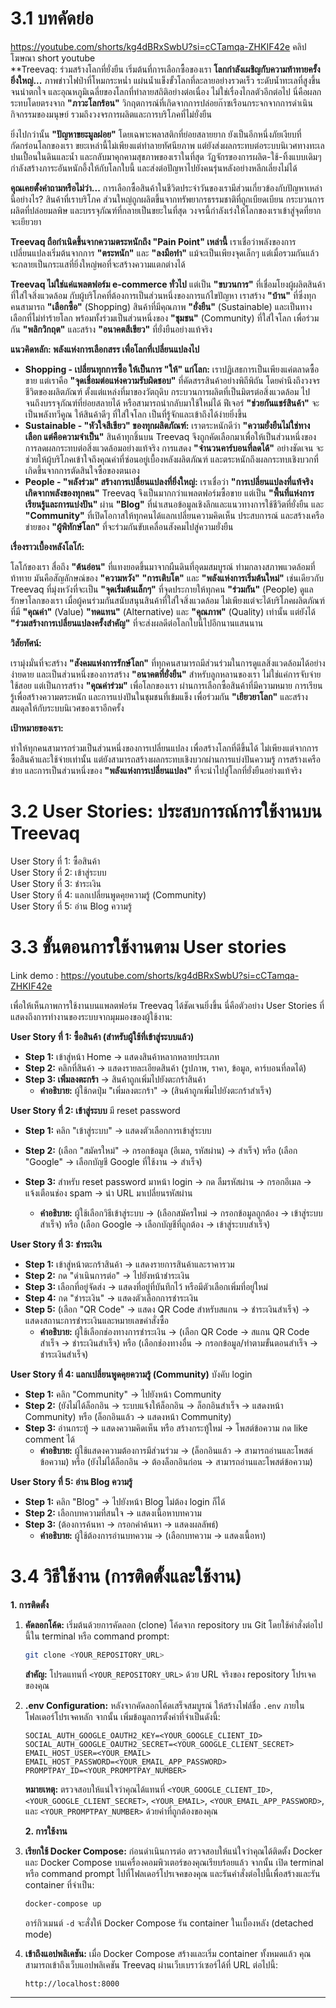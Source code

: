# 3.1 บทคัดย่อ
https://youtube.com/shorts/kg4dBRxSwbU?si=cCTamqa-ZHKIF42e คลิปโฆษณา short youtube     
**Treevaq: ร่วมสร้างโลกที่ยั่งยืน เริ่มต้นที่การเลือกซื้อของเรา
**โลกกำลังเผชิญกับความท้าทายครั้งยิ่งใหญ่...** ภาพข่าวไฟป่าที่โหมกระหน่ำ แผ่นน้ำแข็งขั้วโลกที่ละลายอย่างรวดเร็ว ระดับน้ำทะเลที่สูงขึ้นจนน่าตกใจ และอุณหภูมิเฉลี่ยของโลกที่ทำลายสถิติอย่างต่อเนื่อง ไม่ใช่เรื่องไกลตัวอีกต่อไป นี่คือผลกระทบโดยตรงจาก **"ภาวะโลกร้อน"** วิกฤตการณ์ที่เกิดจากการปล่อยก๊าซเรือนกระจกจากการดำเนินกิจกรรมของมนุษย์ รวมถึงวงจรการผลิตและการบริโภคที่ไม่ยั่งยืน

ยิ่งไปกว่านั้น **"ปัญหาขยะมูลฝอย"** โดยเฉพาะพลาสติกที่ย่อยสลายยาก ยังเป็นอีกหนึ่งภัยเงียบที่กัดกร่อนโลกของเรา ขยะเหล่านี้ไม่เพียงแต่ทำลายทัศนียภาพ แต่ยังส่งผลกระทบต่อระบบนิเวศทางทะเล ปนเปื้อนในดินและน้ำ และกลับมาคุกคามสุขภาพของเราในที่สุด วัฏจักรของการผลิต-ใช้-ทิ้งแบบเดิมๆ กำลังสร้างภาระอันหนักอึ้งให้กับโลกใบนี้ และส่งต่อปัญหาไปยังคนรุ่นหลังอย่างหลีกเลี่ยงไม่ได้

**คุณเคยตั้งคำถามหรือไม่ว่า...** การเลือกซื้อสินค้าในชีวิตประจำวันของเรามีส่วนเกี่ยวข้องกับปัญหาเหล่านี้อย่างไร? สินค้าที่เราบริโภค ส่วนใหญ่ถูกผลิตขึ้นจากทรัพยากรธรรมชาติที่ถูกเบียดเบียน กระบวนการผลิตที่ปล่อยมลพิษ และบรรจุภัณฑ์ที่กลายเป็นขยะในที่สุด วงจรนี้กำลังเร่งให้โลกของเราเข้าสู่จุดที่ยากจะเยียวยา

**Treevaq ถือกำเนิดขึ้นจากความตระหนักถึง "Pain Point" เหล่านี้** เราเชื่อว่าพลังของการเปลี่ยนแปลงเริ่มต้นจากการ **"ตระหนัก"** และ **"ลงมือทำ"** แม้จะเป็นเพียงจุดเล็กๆ แต่เมื่อรวมกันแล้ว จะกลายเป็นกระแสที่ยิ่งใหญ่พอที่จะสร้างความแตกต่างได้

**Treevaq ไม่ใช่แค่แพลตฟอร์ม e-commerce ทั่วไป** แต่เป็น **"ขบวนการ"** ที่เชื่อมโยงผู้ผลิตสินค้าที่ใส่ใจสิ่งแวดล้อม กับผู้บริโภคที่ต้องการเป็นส่วนหนึ่งของการแก้ไขปัญหา เราสร้าง **"บ้าน"** ที่ซึ่งทุกคนสามารถ **"เลือกซื้อ"** (Shopping) สินค้าที่มีคุณภาพ **"ยั่งยืน"** (Sustainable) และเป็นทางเลือกที่ไม่ทำร้ายโลก พร้อมทั้งร่วมเป็นส่วนหนึ่งของ **"ชุมชน"** (Community) ที่ใส่ใจโลก เพื่อร่วมกัน **"พลิกวิกฤต"** และสร้าง **"อนาคตสีเขียว"** ที่ยั่งยืนอย่างแท้จริง

**แนวคิดหลัก: พลังแห่งการเลือกสรร เพื่อโลกที่เปลี่ยนแปลงไป**

* **Shopping - เปลี่ยนทุกการซื้อ ให้เป็นการ "ให้" แก่โลก:** เราปฏิเสธการเป็นเพียงแค่ตลาดซื้อขาย แต่เราคือ **"จุดเชื่อมต่อแห่งความรับผิดชอบ"** ที่คัดสรรสินค้าอย่างพิถีพิถัน โดยคำนึงถึงวงจรชีวิตของผลิตภัณฑ์ ตั้งแต่แหล่งที่มาของวัตถุดิบ กระบวนการผลิตที่เป็นมิตรต่อสิ่งแวดล้อม ไปจนถึงบรรจุภัณฑ์ที่ย่อยสลายได้ หรือสามารถนำกลับมาใช้ใหม่ได้ ฟีเจอร์ **"ช่วยกันแชร์สินค้า"** จะเป็นพลังทวีคูณ ให้สินค้าดีๆ ที่ใส่ใจโลก เป็นที่รู้จักและเข้าถึงได้ง่ายยิ่งขึ้น
* **Sustainable - "หัวใจสีเขียว" ของทุกผลิตภัณฑ์:** เราตระหนักดีว่า **"ความยั่งยืนไม่ใช่ทางเลือก แต่คือความจำเป็น"** สินค้าทุกชิ้นบน Treevaq จึงถูกคัดเลือกมาเพื่อให้เป็นส่วนหนึ่งของการลดผลกระทบต่อสิ่งแวดล้อมอย่างแท้จริง การแสดง **"จำนวนคาร์บอนที่ลดได้"** อย่างชัดเจน จะช่วยให้ผู้บริโภคเข้าใจถึงคุณค่าที่ซ่อนอยู่เบื้องหลังผลิตภัณฑ์ และตระหนักถึงผลกระทบเชิงบวกที่เกิดขึ้นจากการตัดสินใจซื้อของตนเอง
* **People - "พลังร่วม" สร้างการเปลี่ยนแปลงที่ยิ่งใหญ่:** เราเชื่อว่า **"การเปลี่ยนแปลงที่แท้จริง เกิดจากพลังของทุกคน"** Treevaq จึงเป็นมากกว่าแพลตฟอร์มซื้อขาย แต่เป็น **"พื้นที่แห่งการเรียนรู้และการแบ่งปัน"** ผ่าน **"Blog"** ที่นำเสนอข้อมูลเชิงลึกและแนวทางการใช้ชีวิตที่ยั่งยืน และ **"Community"** ที่เปิดโอกาสให้ทุกคนได้แลกเปลี่ยนความคิดเห็น ประสบการณ์ และสร้างเครือข่ายของ **"ผู้พิทักษ์โลก"** ที่จะร่วมกันขับเคลื่อนสังคมไปสู่ความยั่งยืน

**เรื่องราวเบื้องหลังโลโก้:**

โลโก้ของเรา สื่อถึง **"ต้นอ่อน"** ที่แทงยอดขึ้นมาจากผืนดินที่อุดมสมบูรณ์ ท่ามกลางสภาพแวดล้อมที่ท้าทาย มันคือสัญลักษณ์ของ **"ความหวัง"** **"การเติบโต"** และ **"พลังแห่งการเริ่มต้นใหม่"** เช่นเดียวกับ Treevaq ที่มุ่งหวังที่จะเป็น **"จุดเริ่มต้นเล็กๆ"** ที่จุดประกายให้ทุกคน **"ร่วมกัน"** (People) ดูแลรักษาโลกของเรา เมื่อผู้คนร่วมกันสนับสนุนสินค้าที่ใส่ใจสิ่งแวดล้อม ไม่เพียงแต่จะได้บริโภคผลิตภัณฑ์ที่มี **"คุณค่า"** (Value) **"ทดแทน"** (Alternative) และ **"คุณภาพ"** (Quality) เท่านั้น แต่ยังได้ **"ร่วมสร้างการเปลี่ยนแปลงครั้งสำคัญ"** ที่จะส่งผลดีต่อโลกใบนี้ไปอีกนานแสนนาน

**วิสัยทัศน์:**

เรามุ่งมั่นที่จะสร้าง **"สังคมแห่งการรักษ์โลก"** ที่ทุกคนสามารถมีส่วนร่วมในการดูแลสิ่งแวดล้อมได้อย่างง่ายดาย และเป็นส่วนหนึ่งของการสร้าง **"อนาคตที่ยั่งยืน"** สำหรับลูกหลานของเรา ไม่ใช่แค่การจับจ่ายใช้สอย แต่เป็นการสร้าง **"คุณค่าร่วม"** เพื่อโลกของเรา ผ่านการเลือกซื้อสินค้าที่มีความหมาย การเรียนรู้เพื่อสร้างความตระหนัก และการแบ่งปันในชุมชนที่เข้มแข็ง เพื่อร่วมกัน **"เยียวยาโลก"** และสร้างสมดุลให้กับระบบนิเวศของเราอีกครั้ง

**เป้าหมายของเรา:**

ทำให้ทุกคนสามารถร่วมเป็นส่วนหนึ่งของการเปลี่ยนแปลง เพื่อสร้างโลกที่ดีขึ้นได้ ไม่เพียงแต่จากการซื้อสินค้าและใช้จ่ายเท่านั้น แต่ยังสามารถสร้างผลกระทบเชิงบวกผ่านการแบ่งปันความรู้ การสร้างเครือข่าย และการเป็นส่วนหนึ่งของ **"พลังแห่งการเปลี่ยนแปลง"** ที่จะนำไปสู่โลกที่ยั่งยืนอย่างแท้จริง

# 3.2 User Stories: ประสบการณ์การใช้งานบน Treevaq     
User Story ที่ 1: ซื้อสินค้า    
User Story ที่ 2: เข้าสู่ระบบ   
User Story ที่ 3: ชำระเงิน    
User Story ที่ 4: แลกเปลี่ยนพูดคุยความรู้ (Community)   
User Story ที่ 5: อ่าน Blog ความรู้     

# 3.3 ขั้นตอนการใช้งานตาม User stories  
Link demo : https://youtube.com/shorts/kg4dBRxSwbU?si=cCTamqa-ZHKIF42e
   
เพื่อให้เห็นภาพการใช้งานบนแพลตฟอร์ม Treevaq ได้ชัดเจนยิ่งขึ้น นี่คือตัวอย่าง User Stories ที่แสดงถึงการทำงานของระบบจากมุมมองของผู้ใช้งาน:   
  
**User Story ที่ 1: ซื้อสินค้า (สำหรับผู้ใช้ที่เข้าสู่ระบบแล้ว)**  
 
* **Step 1:** เข้าสู่หน้า Home -> แสดงสินค้าหลากหลายประเภท   
* **Step 2:** คลิกที่สินค้า -> แสดงรายละเอียดสินค้า (รูปภาพ, ราคา, ข้อมูล, คาร์บอนที่ลดได้)  
* **Step 3: เพิ่มลงตะกร้า** -> สินค้าถูกเพิ่มไปยังตะกร้าสินค้า 
    * **คำอธิบาย:** ผู้ใช้กดปุ่ม "เพิ่มลงตะกร้า" -> (สินค้าถูกเพิ่มไปยังตะกร้าสำเร็จ) 

**User Story ที่ 2: เข้าสู่ระบบ** มี reset password 

* **Step 1:** คลิก "เข้าสู่ระบบ" -> แสดงตัวเลือกการเข้าสู่ระบบ 
* **Step 2:** (เลือก "สมัครใหม่" -> กรอกข้อมูล (อีเมล, รหัสผ่าน) -> สำเร็จ) หรือ (เลือก "Google" -> เลือกบัญชี Google ที่ใช้งาน -> สำเร็จ) 
* **Step 3:** สำหรับ reset password มาหน้า login -> กด ลืมรหัสผ่าน -> กรอกอีเมล -> แจ้งเตือนช่อง spam -> นำ URL มาเปลี่ยนรหัสผ่าน 

    * **คำอธิบาย:** ผู้ใช้เลือกวิธีเข้าสู่ระบบ -> (เลือกสมัครใหม่ -> กรอกข้อมูลถูกต้อง -> เข้าสู่ระบบสำเร็จ) หรือ (เลือก Google -> เลือกบัญชีที่ถูกต้อง -> เข้าสู่ระบบสำเร็จ)

**User Story ที่ 3: ชำระเงิน**

* **Step 1:** เข้าสู่หน้าตะกร้าสินค้า -> แสดงรายการสินค้าและราคารวม
* **Step 2:** กด "ดำเนินการต่อ" -> ไปยังหน้าชำระเงิน
* **Step 3:** เลือกที่อยู่จัดส่ง -> แสดงที่อยู่ที่บันทึกไว้ หรือมีตัวเลือกเพิ่มที่อยู่ใหม่
* **Step 4:** กด "ชำระเงิน" -> แสดงตัวเลือกการชำระเงิน
* **Step 5:** (เลือก "QR Code" -> แสดง QR Code สำหรับสแกน -> ชำระเงินสำเร็จ) -> แสดงสถานะการชำระเงินและหมายเลขคำสั่งซื้อ
    * **คำอธิบาย:** ผู้ใช้เลือกช่องทางการชำระเงิน -> (เลือก QR Code -> สแกน QR Code สำเร็จ -> ชำระเงินสำเร็จ) หรือ (เลือกช่องทางอื่น -> กรอกข้อมูล/ทำตามขั้นตอนสำเร็จ -> ชำระเงินสำเร็จ)

**User Story ที่ 4: แลกเปลี่ยนพูดคุยความรู้ (Community)** บังคับ login 

* **Step 1:** คลิก "Community" -> ไปยังหน้า Community
* **Step 2:** (ยังไม่ได้ล็อกอิน -> ระบบแจ้งให้ล็อกอิน -> ล็อกอินสำเร็จ -> แสดงหน้า Community) หรือ (ล็อกอินแล้ว -> แสดงหน้า Community)
* **Step 3:** อ่านกระทู้ -> แสดงความคิดเห็น หรือ สร้างกระทู้ใหม่ -> โพสต์ข้อความ กด like comment ได้
    * **คำอธิบาย:** ผู้ใช้แสดงความต้องการมีส่วนร่วม -> (ล็อกอินแล้ว -> สามารถอ่านและโพสต์ข้อความ) หรือ (ยังไม่ได้ล็อกอิน -> ต้องล็อกอินก่อน -> สามารถอ่านและโพสต์ข้อความ)

**User Story ที่ 5: อ่าน Blog ความรู้**

* **Step 1:** คลิก "Blog" -> ไปยังหน้า Blog ไม่ต้อง login ก็ได้ 
* **Step 2:** เลือกบทความที่สนใจ -> แสดงเนื้อหาบทความ
* **Step 3:** (ต้องการค้นหา -> กรอกคำค้นหา -> แสดงผลลัพธ์) 
    * **คำอธิบาย:** ผู้ใช้ต้องการอ่านบทความ -> (เลือกบทความ -> แสดงเนื้อหา) 


# 3.4 วิธีใช้งาน (การติดตั้งและใช้งาน)
 **1. การติดตั้ง**

 1.  **คัดลอกโค้ด:** เริ่มต้นด้วยการคัดลอก (clone) โค้ดจาก repository บน Git โดยใช้คำสั่งต่อไปนี้ใน terminal หรือ command prompt:
     ```bash
     git clone <YOUR_REPOSITORY_URL>
     ```
     **สำคัญ:** โปรดแทนที่ `<YOUR_REPOSITORY_URL>` ด้วย URL จริงของ repository โปรเจคของคุณ

 2.  **.env Configuration:** หลังจากคัดลอกโค้ดเสร็จสมบูรณ์ ให้สร้างไฟล์ชื่อ `.env` ภายในโฟลเดอร์โปรเจคหลัก จากนั้น เพิ่มข้อมูลการตั้งค่าที่จำเป็นดังนี้:
     ```
     SOCIAL_AUTH_GOOGLE_OAUTH2_KEY=<YOUR_GOOGLE_CLIENT_ID>   
     SOCIAL_AUTH_GOOGLE_OAUTH2_SECRET=<YOUR_GOOGLE_CLIENT_SECRET>
     EMAIL_HOST_USER=<YOUR_EMAIL>
     EMAIL_HOST_PASSWORD=<YOUR_EMAIL_APP_PASSWORD>
     PROMPTPAY_ID=<YOUR_PROMPTPAY_NUMBER>
     ```
     **หมายเหตุ:** ตรวจสอบให้แน่ใจว่าคุณได้แทนที่ `<YOUR_GOOGLE_CLIENT_ID>`, `<YOUR_GOOGLE_CLIENT_SECRET>`, `<YOUR_EMAIL>`, `<YOUR_EMAIL_APP_PASSWORD>`, และ `<YOUR_PROMPTPAY_NUMBER>` ด้วยค่าที่ถูกต้องของคุณ

     **2. การใช้งาน**

 1.  **เรียกใช้ Docker Compose:** ก่อนดำเนินการต่อ ตรวจสอบให้แน่ใจว่าคุณได้ติดตั้ง Docker และ Docker Compose บนเครื่องคอมพิวเตอร์ของคุณเรียบร้อยแล้ว จากนั้น เปิด terminal หรือ command prompt ไปที่โฟลเดอร์โปรเจคของคุณ และรันคำสั่งต่อไปนี้เพื่อสร้างและรัน container ที่จำเป็น:
     ```bash
     docker-compose up
     ```
     อาร์กิวเมนต์ `-d` จะสั่งให้ Docker Compose รัน container ในเบื้องหลัง (detached mode)

 2.  **เข้าถึงแอปพลิเคชัน:** เมื่อ Docker Compose สร้างและเริ่ม container ทั้งหมดแล้ว คุณสามารถเข้าถึงเว็บแอปพลิเคชัน Treevaq ผ่านเว็บเบราว์เซอร์ได้ที่ URL ต่อไปนี้:
     ```
     http://localhost:8000
     ```

 ---
